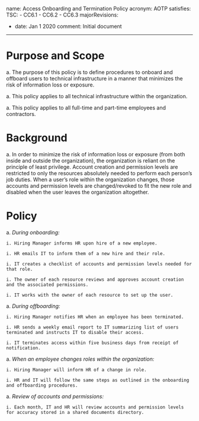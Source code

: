 name: Access Onboarding and Termination Policy
acronym: AOTP
satisfies:
  TSC:
    - CC6.1
    - CC6.2
    - CC6.3
majorRevisions:
  - date: Jan 1 2020
    comment: Initial document
---
# Purpose and Scope

a. The purpose of this policy is to define procedures to onboard and offboard users to technical infrastructure in a manner that minimizes the risk of information loss or exposure.

a. This policy applies to all technical infrastructure within the organization.

a. This policy applies to all full-time and part-time employees and contractors.

# Background

a. In order to minimize the risk of information loss or exposure (from both inside and outside the organization), the organization is reliant on the principle of least privilege. Account creation and permission levels are restricted to only the resources absolutely needed to perform each person’s job duties. When a user’s role within the organization changes, those accounts and permission levels are changed/revoked to fit the new role and disabled when the user leaves the organization altogether.

# Policy

a. *During onboarding:*

    i. Hiring Manager informs HR upon hire of a new employee.

    i. HR emails IT to inform them of a new hire and their role.

    i. IT creates a checklist of accounts and permission levels needed for that role.

    i. The owner of each resource reviews and approves account creation and the associated permissions.

    i. IT works with the owner of each resource to set up the user.

a. *During offboarding:*

    i. Hiring Manager notifies HR when an employee has been terminated.

    i. HR sends a weekly email report to IT summarizing list of users terminated and instructs IT to disable their access.

    i. IT terminates access within five business days from receipt of notification.

a. *When an employee changes roles within the organization:*

    i. Hiring Manager will inform HR of a change in role.

    i. HR and IT will follow the same steps as outlined in the onboarding and offboarding procedures.

a. *Review of accounts and permissions:*

    i. Each month, IT and HR will review accounts and permission levels for accuracy stored in a shared documents directory.
